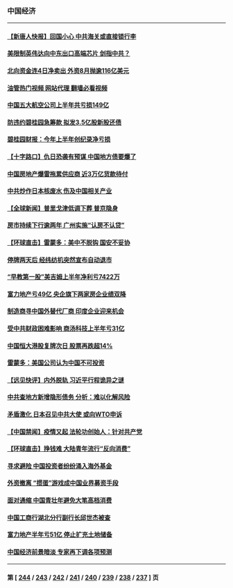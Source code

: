 ### 中国经济
---
#### [【新唐人快报】回国小心 中共海关或直接锁行李](../../pages/ncid283/n14064261.md?08310845) 
#### [美限制英伟达向中东出口高端芯片 剑指中共？](../../pages/ncid283/n14064244.md?08310845) 
#### [北向资金连4日净卖出 外资8月抛逾116亿美元](../../pages/ncid283/n14064152.md?08310845) 
#### [油管热门视频 网站代理 翻墙必看视频](http://138.2.39.72:81/youtube.html?epic-marker?08310845)
#### [中国五大航空公司上半年共亏损149亿](../../pages/ncid283/n14064211.md?08310845) 
#### [防违约碧桂园急筹款 拟发3.5亿股新股还债](../../pages/ncid283/n14064199.md?08310845) 
#### [碧桂园财报：今年上半年创纪录净亏损](../../pages/ncid283/n14064180.md?08310845) 
#### [【十字路口】仇日恐袭有预谋 中国地方债要爆了](../../pages/ncid283/n14064172.md?08310845) 
#### [中国房地产爆雷拖累供应商 近3万亿货款待付](../../pages/ncid283/n14063980.md?08310845) 
#### [中共炒作日本核废水 伤及中国相关产业](../../pages/ncid283/n14064080.md?08310845) 
#### [【全球新闻】普里戈津低调下葬 普京隐身](../../pages/ncid283/n14063924.md?08310845) 
#### [房市持续下行逾两年 广州实施“认房不认贷”](../../pages/ncid283/n14064009.md?08310845) 
#### [【环球直击】雷蒙多：美中不脱钩 国安不妥协](../../pages/ncid283/n14063447.md?08310845) 
#### [停牌两天后 经纬纺机突然宣布自动退市](../../pages/ncid283/n14063692.md?08310845) 
#### [“早教第一股”美吉姆上半年净利亏7422万](../../pages/ncid283/n14063677.md?08310845) 
#### [富力地产亏49亿 央企旗下两家房企业绩双降](../../pages/ncid283/n14063621.md?08310845) 
#### [制造商寻中国外替代厂商 印度企业迎来机会](../../pages/ncid283/n14063606.md?08310845) 
#### [受中共财政困难影响 商汤科技上半年亏31亿](../../pages/ncid283/n14063550.md?08310845) 
#### [中国恒大港股复牌次日 股票再跌超14%](../../pages/ncid283/n14063545.md?08310845) 
#### [雷蒙多：美国公司认为中国不可投资](../../pages/ncid283/n14063407.md?08310845) 
#### [【远见快评】内外脱轨 习近平行程诡异之谜](../../pages/ncid283/n14063415.md?08310845) 
#### [中共查地方新增隐形债务 分析：难以化解风险](../../pages/ncid283/n14063306.md?08310845) 
#### [矛盾激化 日本召见中共大使 或向WTO申诉](../../pages/ncid283/n14063335.md?08310845) 
#### [【中国禁闻】疫情又起 法轮功创始人：针对共产党](../../pages/ncid283/n14063214.md?08310845) 
#### [【环球直击】挣钱难 大陆青年流行“反向消费”](../../pages/ncid283/n14063213.md?08310845) 
#### [寻求避险 中国投资者纷纷涌入海外基金](../../pages/ncid283/n14063183.md?08310845) 
#### [外资撤离 “掼蛋”游戏成中国业界募资手段](../../pages/ncid283/n14063120.md?08310845) 
#### [面对通缩 中国青壮年避免大笔高档消费](../../pages/ncid283/n14063102.md?08310845) 
#### [中国工商行湖北分行副行长邱世杰被查](../../pages/ncid283/n14063093.md?08310845) 
#### [富力地产半年亏51亿 停止扩充土地储备](../../pages/ncid283/n14063063.md?08310845) 
#### [中国经济前景暗淡 专家再下调各项预测](../../pages/ncid283/n14063032.md?08310845) 

---
#### 第 [ [244](./244.md?08310845) / [243](./243.md?08310845) / [242](./242.md?08310845) / [241](./241.md?08310845) / [240](./240.md?08310845) / [239](./239.md?08310845) / [238](./238.md?08310845) / [237](./237.md?08310845) ] 页

